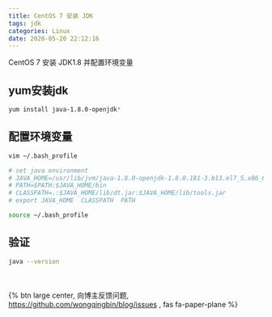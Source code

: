 ```yaml
---
title: CentOS 7 安装 JDK
tags: jdk
categories: Linux
date: 2020-05-20 22:12:16
---
```

CentOS 7 安装 JDK1.8 并配置环境变量
<!-- more -->

## yum安装jdk
```bash
yum install java-1.8.0-openjdk*
```

## 配置环境变量
```bash
vim ~/.bash_profile

# set java environment
# JAVA_HOME=/usr/lib/jvm/java-1.8.0-openjdk-1.8.0.181-3.b13.el7_5.x86_64
# PATH=$PATH:$JAVA_HOME/bin
# CLASSPATH=.:$JAVA_HOME/lib/dt.jar:$JAVA_HOME/lib/tools.jar
# export JAVA_HOME  CLASSPATH  PATH

source ~/.bash_profile
```

## 验证
```bash
java --version
```

<br><br>{% btn large center, 向博主反馈问题, https://github.com/wongqingbin/blog/issues , fas fa-paper-plane %}